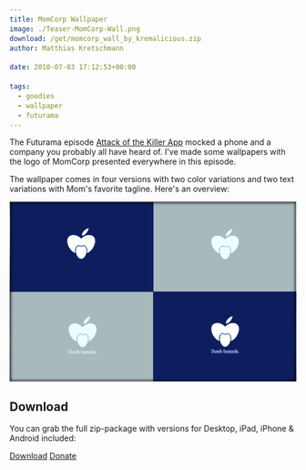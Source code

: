 ```yaml
---
title: MomCorp Wallpaper
image: ./Teaser-MomCorp-Wall.png
download: /get/momcorp_wall_by_kremalicious.zip
author: Matthias Kretschmann

date: 2010-07-03 17:12:53+00:00

tags:
  - goodies
  - wallpaper
  - futurama
---
```


The Futurama episode [Attack of the Killer App](http://en.wikipedia.org/wiki/Attack_of_the_Killer_App) mocked a phone and a company you probably all have heard of. I've made some wallpapers with the logo of MomCorp presented everywhere in this episode.

The wallpaper comes in four versions with two color variations and two text variations with Mom's favorite tagline. Here's an overview:

![MomCorp-Walls-Overview](./MomCorp-Walls-Overview.png)

## Download

You can grab the full zip-package with versions for Desktop, iPad, iPhone & Android included:

<p class="content-download">
    <a class="btn btn-primary icon-download" href="/get/momcorp_wall_by_kremalicious.zip">Download</a>
    <a href="http://krlc.us/givecoffee" class="btn icon-heart">Donate</a>
</p>
